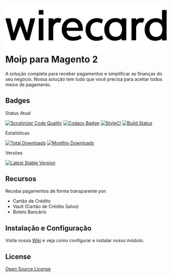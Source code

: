 <img src="view/adminhtml/web/images/logo.svg" align="right" />

# Moip para Magento 2

A solução completa para receber pagamentos e simplificar as finanças do seu negócio. Nossa solução tem tudo que você precisa para aceitar todos meios de pagamento.

## Badges
Status Atual

[![Scrutinizer Code Quality](https://scrutinizer-ci.com/g/wirecardBrasil/magento2/badges/quality-score.png?b=master)](https://scrutinizer-ci.com/g/wirecardBrasil/magento2/)
[![Codacy Badge](https://api.codacy.com/project/badge/Grade/b7e3de5c39e546ce82f94d53be2f1277)](https://app.codacy.com/gh/elisei/dev-moip?utm_source=github.com&utm_medium=referral&utm_content=elisei/dev-moip&utm_campaign=Badge_Grade)
[![StyleCI](https://github.styleci.io/repos/314324670/shield?branch=main)](https://github.styleci.io/repos/314324670?branch=main)
[![Build Status](https://travis-ci.org/elisei/dev-moip.svg?branch=main)](https://travis-ci.org/elisei/dev-moip)

Estatísticas

[![Total Downloads](https://poser.pugx.org/moip/magento2/downloads)](https://packagist.org/packages/moip/magento2)
[![Monthly Downloads](https://poser.pugx.org/moip/magento2/d/monthly)](https://packagist.org/packages/moip/magento2)

Versões

[![Latest Stable Version](https://poser.pugx.org/moip/magento2/v/stable)](https://packagist.org/packages/moip/magento2)

## Recursos

Receba pagamentos de forma transparente por:
*   Cartão de Crédito
*	Vault (Cartão de Crédito Salvo)
*   Boleto Bancário

## Instalação e Configuração

Visite nossa [Wiki][wiki] e veja como configurar e instalar nosso módulo.

## License

[Open Source License](LICENSE.txt)

   [wiki]: <https://github.com/moip/magento2/wiki>